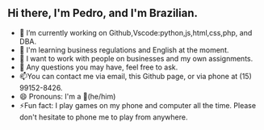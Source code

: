 ## Hi there, I'm Pedro, and I'm Brazilian.
- 🔭 I’m currently working on Github,Vscode:python,js,html,css,php, and DBA.
- 🌱 I'm learning business regulations and English at the moment.
- 👯 I want to work with people on businesses and my own assignments.
- 💬 Any questions you may have, feel free to ask.
- 📫You can contact me via email, this Github page, or via phone at (15) 99152-8426.
- 😄 Pronouns: I'm a 🥐(he/him)
- ⚡Fun fact: I play games on my phone and computer all the time. Please don't hesitate to phone me to play from anywhere.
<div> 
  <a href="https://beacons.ai/pedroca773">
</div>
